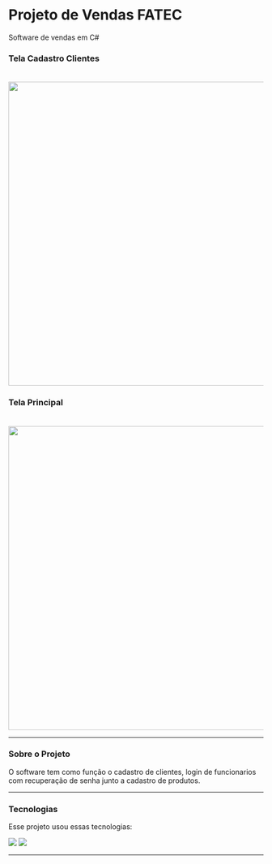 # Projeto de Vendas FATEC
Software de vendas em C#


### Tela Cadastro Clientes<br><br>
<img id="primeiraImg" src="https://github.com/gustavocunhadev/Projeto-Vendas-Fatec-2/blob/master/Imagens/TelaCadastroClientes.png" width="600px" height="auto" margin-left="10px">

### Tela Principal <br><br>
<img src="https://github.com/gustavocunhadev/Projeto-Vendas-Fatec-2/blob/master/Imagens/TelaMenuPrincipal.png" width="600px" height="auto">


<hr>

### Sobre o Projeto

O software tem como função o cadastro de clientes, login de funcionarios com recuperação de senha junto a cadastro de produtos.


<hr>

### Tecnologias

Esse projeto usou essas tecnologias:

<img src="https://img.shields.io/badge/C%23-239120?style=for-the-badge&logo=c-sharp&logoColor=white">

<img src="https://img.shields.io/badge/MySQL-00000F?style=for-the-badge&logo=mysql&logoColor=white">

<hr>

